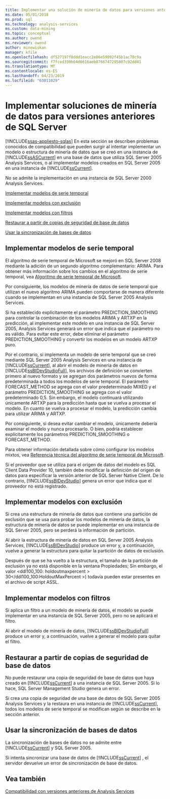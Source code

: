 ```yaml
---
title: Implementar una solución de minería de datos para versiones anteriores de SQL Server | Microsoft Docs
ms.date: 05/01/2018
ms.prod: sql
ms.technology: analysis-services
ms.custom: data-mining
ms.topic: conceptual
ms.author: owend
ms.reviewer: owend
author: minewiskan
manager: kfile
ms.openlocfilehash: df527197f0ddd1eacc2e86e59092f45b1ac78c9a
ms.sourcegitcommit: f7fced330b64d6616aeb8766747295807c92dd41
ms.translationtype: MT
ms.contentlocale: es-ES
ms.lasthandoff: 04/23/2019
ms.locfileid: "63011029"
---
```

# <a name="deploy-a-data-mining-solution-to-previous-versions-of-sql-server"></a>Implementar soluciones de minería de datos para versiones anteriores de SQL Server
[!INCLUDE[ssas-appliesto-sqlas](../../includes/ssas-appliesto-sqlas.md)]
  En esta sección se describen problemas conocidos de compatibilidad que pueden surgir al intentar implementar un modelo o estructura de minería de datos que se creó en una instancia de [!INCLUDE[ssASCurrent](../../includes/ssascurrent-md.md)] en una base de datos que utiliza SQL Server 2005 Analysis Services, o al implementar modelos creados en SQL Server 2005 en una instancia de [!INCLUDE[ssCurrent](../../includes/sscurrent-md.md)].  
  
 No se admite la implementación en una instancia de SQL Server 2000 Analysis Services.  
  
 [Implementar modelos de serie temporal](#bkmk_TimeSeries)  
  
 [Implementar modelos con exclusión](#bkmk_Holdout)  
  
 [Implementar modelos con filtros](#bkmk_Filter)  
  
 [Restaurar a partir de copias de seguridad de base de datos](#bkmk_Backup)  
  
 [Usar la sincronización de bases de datos](#bkmk_Synch)  
  
##  <a name="bkmk_TimeSeries"></a> Implementar modelos de serie temporal  
 El algoritmo de serie temporal de Microsoft se mejoró en SQL Server 2008 mediante la adición de un segundo algoritmo complementario: ARIMA. Para obtener más información sobre los cambios en el algoritmo de serie temporal, vea [Algoritmo de serie temporal de Microsoft](../../analysis-services/data-mining/microsoft-time-series-algorithm.md).  
  
 Por consiguiente, los modelos de minería de datos de serie temporal que utilizan el nuevo algoritmo ARIMA pueden comportarse de manera diferente cuando se implementan en una instancia de SQL Server 2005 Analysis Services.  
  
 Si ha establecido explícitamente el parámetro PREDICTION_SMOOTHING para controlar la combinación de los modelos ARIMA y ARTXP en la predicción, al implementar este modelo en una instancia de SQL Server 2005, Analysis Services generará un error que indica que el parámetro no es válido. Para evitar este error, debe eliminar el parámetro PREDICTION_SMOOTHING y convertir los modelos en un modelo ARTXP puro.  
  
 Por el contrario, si implementa un modelo de serie temporal que se creó mediante SQL Server 2005 Analysis Services en una instancia de [!INCLUDE[ssCurrent](../../includes/sscurrent-md.md)], al abrir el modelo de minería de datos en [!INCLUDE[ssBIDevStudioFull](../../includes/ssbidevstudiofull-md.md)], los archivos de definición se convierten primero al nuevo formato y se agregan dos parámetros nuevos de forma predeterminada a todos los modelos de serie temporal. El parámetro FORECAST_METHOD se agrega con el valor predeterminado MIXED y el parámetro PREDICTION_SMOOTHING se agrega con el valor predeterminado 0,5. Sin embargo, el modelo continuará utilizando únicamente ARTXP para la predicción hasta que se vuelva a procesar el modelo. En cuanto se vuelva a procesar el modelo, la predicción cambia para utilizar ARIMA y ARTXP.  
  
 Por consiguiente, si desea evitar cambiar el modelo, únicamente debería examinar el modelo y nunca procesarlo. O bien, podría establecer explícitamente los parámetros PREDICTION_SMOOTHING o FORECAST_METHOD.  
  
 Para obtener información detallada sobre cómo configurar los modelos mixtos, vea [Referencia técnica del algoritmo de serie temporal de Microsoft](../../analysis-services/data-mining/microsoft-time-series-algorithm-technical-reference.md).  
  
 Si el proveedor que se utiliza para el origen de datos del modelo es SQL Client Data Provider 10, también debe modificar la definición del origen de datos para especificar la versión anterior de SQL Server Native Client. De lo contrario, [!INCLUDE[ssBIDevStudio](../../includes/ssbidevstudio-md.md)] genera un error que indica que el proveedor no está registrado.  
  
##  <a name="bkmk_Holdout"></a> Implementar modelos con exclusión  
 Si crea una estructura de minería de datos que contiene una partición de exclusión que se usa para probar los modelos de minería de datos, la estructura de minería de datos se puede implementar en una instancia de SQL Server 2005, pero se perderá la información de partición.  
  
 Al abrir la estructura de minería de datos en SQL Server 2005 Analysis Services, [!INCLUDE[ssBIDevStudio](../../includes/ssbidevstudio-md.md)] produce un error y, a continuación, vuelve a generar la estructura para quitar la partición de datos de exclusión.  
  
 Después de que se ha vuelto a la estructura, el tamaño de la partición de exclusión ya no está disponible en la ventana Propiedades; Sin embargo, el valor \<ddl100_100: holdoutmaxpercent > 30\</ddl100_100:HoldoutMaxPercent >) todavía pueden estar presentes en el archivo de script ASSL.  
  
##  <a name="bkmk_Filter"></a> Implementar modelos con filtros  
 Si aplica un filtro a un modelo de minería de datos, el modelo se puede implementar en una instancia de SQL Server 2005, pero no se aplicará el filtro.  
  
 Al abrir el modelo de minería de datos, [!INCLUDE[ssBIDevStudioFull](../../includes/ssbidevstudiofull-md.md)] produce un error y, a continuación, vuelve a generar el modelo para quitar el filtro.  
  
##  <a name="bkmk_Backup"></a> Restaurar a partir de copias de seguridad de base de datos  
 No puede restaurar una copia de seguridad de base de datos que haya creado en [!INCLUDE[ssCurrent](../../includes/sscurrent-md.md)] a una instancia de SQL Server 2005. Si lo hace, SQL Server Management Studio genera un error.  
  
 Si crea una copia de seguridad de una base de datos de SQL Server 2005 Analysis Services y la restaura en una instancia de [!INCLUDE[ssCurrent](../../includes/sscurrent-md.md)], todos los modelos de serie temporal se modifican según se describe en la sección anterior.  
  
##  <a name="bkmk_Synch"></a> Usar la sincronización de bases de datos  
 La sincronización de bases de datos no se admite entre [!INCLUDE[ssCurrent](../../includes/sscurrent-md.md)] y SQL Server 2005.  
  
 Si intenta sincronizar una base de datos de [!INCLUDE[ssCurrent](../../includes/sscurrent-md.md)] , el servidor devuelve un error de sincronización de base de datos.  
  
## <a name="see-also"></a>Vea también  
 [Compatibilidad con versiones anteriores de Analysis Services](../../analysis-services/analysis-services-backward-compatibility.md)  
  
  
